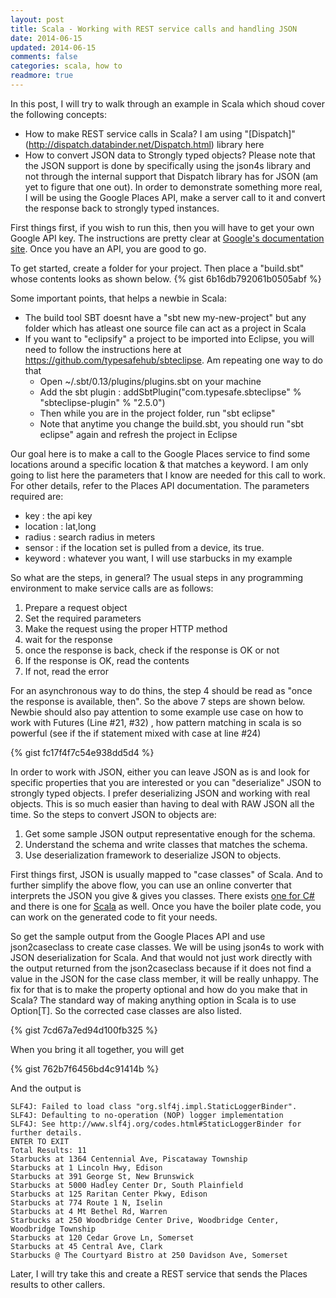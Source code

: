 ```yaml
---           
layout: post
title: Scala - Working with REST service calls and handling JSON
date: 2014-06-15
updated: 2014-06-15
comments: false
categories: scala, how to
readmore: true
---
```


In this post, I will try to walk through an example in Scala which shoud cover the following concepts:
- How to make REST service calls in Scala? I am using "[Dispatch]"(http://dispatch.databinder.net/Dispatch.html) library here
- How to convert JSON data to Strongly typed objects?
Please note that the JSON support is done by specifically using the json4s library and not through the internal support that Dispatch library has for JSON (am yet to figure that one out). In order to demonstrate something more real, I will be using the Google Places API, make a server call to it and convert the response back to strongly typed instances.

First things first, if you wish to run this, then you will have to get your own Google API key. The instructions are pretty clear at [Google's documentation site](https://developers.google.com/places/documentation/#Authentication). Once you have an API, you are good to go.

To get started, create a folder for your project. Then place a "build.sbt" whose contents looks as shown below.
{% gist 6b16db792061b0505abf %}

Some important points, that helps a newbie in Scala:
- The build tool SBT doesnt have a "sbt new my-new-project" but any folder which has atleast one source file can act as a project in Scala
- If you want to "eclipsify" a project to be imported into Eclipse, you will need to follow the instructions here at https://github.com/typesafehub/sbteclipse. Am repeating one way to do that 
	- Open ~/.sbt/0.13/plugins/plugins.sbt on your machine
	- Add the sbt plugin : addSbtPlugin("com.typesafe.sbteclipse" % "sbteclipse-plugin" % "2.5.0")
	- Then while you are in the project folder, run "sbt eclipse"
	- Note that anytime you change the build.sbt, you should run "sbt eclipse" again and refresh the project in Eclipse

Our goal here is to make a call to the Google Places service to find some locations around a specific location & that matches a keyword. I am only going to list here the parameters that I know are needed for this call to work. For other details, refer to the Places API documentation. The parameters required are:
- key : the api key
- location : lat,long
- radius : search radius in meters
- sensor : if the location set is pulled from a device, its true.
- keyword : whatever you want, I will use starbucks in my example

So what are the steps, in general? The usual steps in any programming environment to make service calls are as follows:
1. Prepare a request object
2. Set the required parameters
3. Make the request using the proper HTTP method
4. wait for the response
5. once the response is back, check if the response is OK or not
6. If the response is OK, read the contents
7. If not, read the error

For an asynchronous way to do thins, the step 4 should be read as "once the response is available, then". So the above 7 steps are shown below. Newbie should also pay attention to some example use case on how to work with Futures (Line #21, #32) , how pattern matching in scala is so powerful (see if the if statement mixed with case at line #24)

{% gist fc17f4f7c54e938dd5d4 %}

In order to work with JSON, either you can leave JSON as is and look for specific properties that you are interested or you can "deserialize" JSON to strongly typed objects. I prefer deserializing JSON and working with real objects. This is so much easier than having to deal with RAW JSON all the time. So the steps to convert JSON to objects are:
1. Get some sample JSON output representative enough for the schema.
2. Understand the schema and write classes that matches the schema.
3. Use deserialization framework to deserialize JSON to objects.

First things first, JSON is usually mapped to "case classes" of Scala. And to further simplify the above flow, you can use an online converter that interprets the JSON you give & gives you classes. There exists [one for C#](http://json2csharp.com) and there is one for [Scala](http://json2caseclass.cleverapps.io) as well. Once you have the boiler plate code, you can work on the generated code to fit your needs. 

So get the sample output from the Google Places API and use json2caseclass to create case classes. We will be using json4s to work with JSON deserialization for Scala. And that would not just work directly with the output returned from the json2caseclass because if it does not find a value in the JSON for the case class member, it will be really unhappy. The fix for that is to make the property optional and how do you make that in Scala? The standard way of making anything option in Scala is to use Option[T]. So the corrected case classes are also listed.

{% gist 7cd67a7ed94d100fb325 %}

When you bring it all together, you will get

{% gist 762b7f6456bd4c91414b %}

And the output is

	SLF4J: Failed to load class "org.slf4j.impl.StaticLoggerBinder".
	SLF4J: Defaulting to no-operation (NOP) logger implementation
	SLF4J: See http://www.slf4j.org/codes.html#StaticLoggerBinder for further details.
	ENTER TO EXIT
	Total Results: 11
	Starbucks at 1364 Centennial Ave, Piscataway Township
	Starbucks at 1 Lincoln Hwy, Edison
	Starbucks at 391 George St, New Brunswick
	Starbucks at 5000 Hadley Center Dr, South Plainfield
	Starbucks at 125 Raritan Center Pkwy, Edison
	Starbucks at 774 Route 1 N, Iselin
	Starbucks at 4 Mt Bethel Rd, Warren
	Starbucks at 250 Woodbridge Center Drive, Woodbridge Center, Woodbridge Township
	Starbucks at 120 Cedar Grove Ln, Somerset
	Starbucks at 45 Central Ave, Clark
	Starbucks @ The Courtyard Bistro at 250 Davidson Ave, Somerset
	
Later, I will try take this and create a REST service that sends the Places results to other callers. 